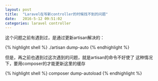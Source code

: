 ```yaml
---
layout: post
title:  "Laravel在写新controller的时候找不到的问题"
date:   2016-5-12 09:51:02
categories: laravel controller
---
```


这个问题之前有遇到过，是通过更新artisan解决的：

{% highlight shell %}
./artisan dump-auto
{% endhighlight %}

但是，再之前也遇到过这次遇到的问题，就是artisan的命令不好使了
这种情况下，要用composer的才能更新这里的缓存


{% highlight shell %}
composer dump-autoload
{% endhighlight %}
